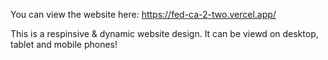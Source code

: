 You can view the website here: 
https://fed-ca-2-two.vercel.app/

This is a respinsive & dynamic website design. It can be viewd on desktop, tablet and mobile phones!
